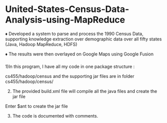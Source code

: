 # United-States-Census-Data-Analysis-using-MapReduce

♦	Developed a system to parse and process the 1990 Census Data, supporting knowledge extraction over demographic data over all fifty states (Java, Hadoop MapReduce, HDFS)

♦	The results were then overlayed on Google Maps using Google Fusion

###

1)In this program, I have all my code in one package structure :

cs455/hadoop/census and the supporting jar files are in folder cs455/hadoop/census/

2) The provided build.xml file will compile all the java files and create the jar file

Enter $ant to create the jar file

3) The code is documented with comments.
